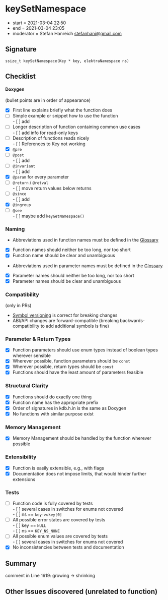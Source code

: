 # keySetNamespace

- start = 2021-03-04 22:50
- end = 2021-03-04 23:05
- moderator = Stefan Hanreich <stefanhani@gmail.com>

## Signature

`ssize_t keySetNamespace(Key * key, elektraNamespace ns)`

## Checklist

#### Doxygen

(bullet points are in order of appearance)

- [x] First line explains briefly what the function does
- [ ] Simple example or snippet how to use the function  
      - [ ] add
- [ ] Longer description of function containing common use cases  
      - [ ] add info for read-only keys
- [ ] Description of functions reads nicely  
      - [ ] References to Key not working
- [x] `@pre`
- [ ] `@post`  
      - [ ] add
- [ ] `@invariant`  
      - [ ] add
- [x] `@param` for every parameter
- [ ] `@return` / `@retval`  
      - [ ] move return values below returns
- [ ] `@since`  
      - [ ] add
- [x] `@ingroup`
- [ ] `@see`  
      - [ ] maybe add `keyGetNamespace()`

### Naming

- Abbreviations used in function names must be defined in the
      [Glossary](/doc/help/elektra-glossary.md)
- [x] Function names should neither be too long, nor too short
- [x] Function name should be clear and unambiguous
- Abbreviations used in parameter names must be defined in the
      [Glossary](/doc/help/elektra-glossary.md)
- [x] Parameter names should neither be too long, nor too short
- [x] Parameter names should be clear and unambiguous

### Compatibility

(only in PRs)

- [Symbol versioning](/doc/dev/symbol-versioning.md)
      is correct for breaking changes
- ABI/API changes are forward-compatible (breaking backwards-compatibility
      to add additional symbols is fine)

### Parameter & Return Types

- [x] Function parameters should use enum types instead of boolean types
      wherever sensible
- [x] Wherever possible, function parameters should be `const`
- [x] Wherever possible, return types should be `const`
- [x] Functions should have the least amount of parameters feasible

### Structural Clarity

- [x] Functions should do exactly one thing
- [x] Function name has the appropriate prefix
- [x] Order of signatures in kdb.h.in is the same as Doxygen
- [x] No functions with similar purpose exist

### Memory Management

- [x] Memory Management should be handled by the function wherever possible

### Extensibility

- [x] Function is easily extensible, e.g., with flags
- [x] Documentation does not impose limits, that would hinder further extensions

### Tests

- [ ] Function code is fully covered by tests  
      - [ ] several cases in switches for enums not covered  
      - [ ] ns == `key->ukey[0]`
- [ ] All possible error states are covered by tests  
      - [ ] key == `NULL`  
      - [ ] ns == `KEY_NS_NONE`
- [ ] All possible enum values are covered by tests  
      - [ ] several cases in switches for enums not covered
- [x] No inconsistencies between tests and documentation

## Summary
comment in Line 1619: growing -> shrinking

## Other Issues discovered (unrelated to function)
